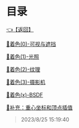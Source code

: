 # 目录  


[👈【返回】](/--目录--/计算机图形学/--目录--计算机图形学)  


[📜着色(0)-可视与遮挡](/计算机图形学/着色(Shading)/着色(0)-可视与遮挡)  

[📜着色(1)-光照](/计算机图形学/着色(Shading)/着色(1)-光照)  

[📜着色(2)-纹理](/计算机图形学/着色(Shading)/着色(2)-纹理)  

[📜着色(3)-摄影机](/计算机图形学/着色(Shading)/着色(3)-摄影机)  

[📜着色(x)-BSDF](/计算机图形学/着色(Shading)/着色(x)-BSDF)  

[📜补充：重心坐标和顶点插值](/计算机图形学/着色(Shading)/补充：重心坐标和顶点插值)  







> 2023/8/25 15:19:40
